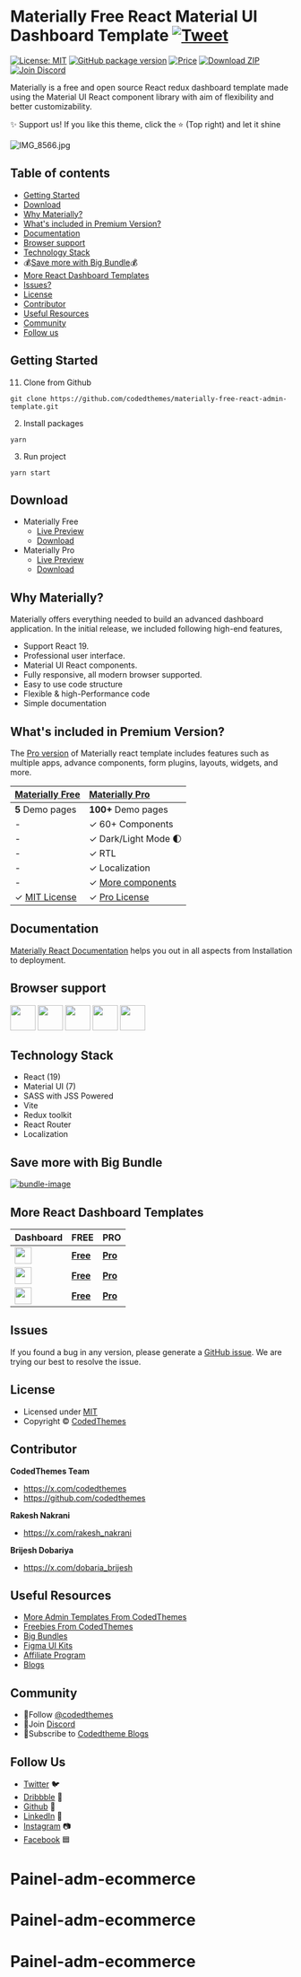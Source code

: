 # Materially Free React Material UI Dashboard Template [![Tweet](https://img.shields.io/twitter/url/http/shields.io.svg?style=social)](https://twitter.com/intent/tweet?text=Download%20Materially%20React%20-%20The%20professional%20Material%20designed%20React%20Admin%20Dashboard%20Template%20&url=https://codedthemes.com/demos/admin-templates/materially/react/default&via=codedthemes&hashtags=reactjs,webdev,developers,javascript)

[![License: MIT](https://img.shields.io/badge/License-MIT-yellow.svg)](https://opensource.org/licenses/MIT)
[![GitHub package version](https://img.shields.io/github/package-json/v/codedthemes/materially-free-react-admin-template)](https://github.com/codedthemes/materially-free-react-admin-template/)
[![Price](https://img.shields.io/badge/price-FREE-0098f7.svg)](https://github.com/codedthemes/materially-free-react-admin-template/blob/main/LICENSE)
[![Download ZIP](https://img.shields.io/badge/Download-ZIP-blue?style=flat-square&logo=github)](https://codedthemes.com/item/materially-free-reactjs-admin-template/)
[![Join Discord](https://img.shields.io/badge/Join-Discord-5865F2?style=flat-square&logo=discord&logoColor=white)](https://discord.com/invite/p2E2WhCb6s)

Materially is a free and open source React redux dashboard template made using the Material UI React component library with aim of flexibility and better customizability.

✨ Support us! If you like this theme, click the ⭐ (Top right) and let it shine

![IMG_8566.jpg](https://org-public-assets.s3.us-west-2.amazonaws.com/Free-Version-Banners/GITHUB-FREE-REACT-REPO%20-%20Materially.jpg)

## Table of contents

- [Getting Started](#getting-started)
- [Download](#download)
- [Why Materially?](#why-materially)
- [What's included in Premium Version?](#whats-included-in-premium-version)
- [Documentation](#documentation)
- [Browser support](#browser-support)
- [Technology Stack](#technology-stack)
- 💰[Save more with Big Bundle](#save-more-with-big-bundle)💰
- [More React Dashboard Templates](#more-react-dashboard-templates)
- [Issues?](#issues)
- [License](#license)
- [Contributor](#contributor)
- [Useful Resources](#useful-resources)
- [Community](#community)
- [Follow us](#follow-us)

## Getting Started

11. Clone from Github

```
git clone https://github.com/codedthemes/materially-free-react-admin-template.git
```

2. Install packages

```
yarn
```

3. Run project

```
yarn start
```

## Download

- Materially Free
  - [Live Preview](https://codedthemes.com/demos/admin-templates/materially/react/free/)
  - [Download](https://github.com/codedthemes/materially-free-react-admin-template)
- Materially Pro
  - [Live Preview](https://codedthemes.com/demos/admin-templates/materially/react/default)
  - [Download](https://codedthemes.com/item/materially-reactjs-admin-dashboard/)

## Why Materially?

Materially offers everything needed to build an advanced dashboard application. In the initial release, we included following high-end features,

- Support React 19.
- Professional user interface.
- Material UI React components.
- Fully responsive, all modern browser supported.
- Easy to use code structure
- Flexible & high-Performance code
- Simple documentation

## What's included in Premium Version?

The [Pro version](https://codedthemes.com/demos/admin-templates/materially/react/default) of Materially react template includes features such as multiple apps, advance components, form plugins, layouts, widgets, and more.

| [Materially Free](https://codedthemes.com/demos/admin-templates/materially/react/free/)                | [Materially Pro](https://codedthemes.com/demos/admin-templates/materially/react/default)                         |
| ------------------------------------------------------------------------------------------------------ | :--------------------------------------------------------------------------------------------------------------- |
| **5** Demo pages                                                                                       | **100+** Demo pages                                                                                              |
| -                                                                                                      | ✓ 60+ Components                                                                                                 |
| -                                                                                                      | ✓ Dark/Light Mode 🌓                                                                                             |
| -                                                                                                      | ✓ RTL                                                                                                            |
| -                                                                                                      | ✓ Localization                                                                                                   |
| -                                                                                                      | ✓ [More components](https://codedthemes.com/demos/admin-templates/materially/react/default/components/accordion) |
| ✓ [MIT License](https://github.com/codedthemes/materially-free-react-admin-template/blob/main/LICENSE) | ✓ [Pro License](https://codedthemes.com/item/materially-reactjs-admin-dashboard/)                                |

## Documentation

[Materially React Documentation](https://codedthemes.gitbook.io/materially-react-material-documentation/) helps you out in all aspects from Installation to deployment.

## Browser support

<img src="https://org-public-assets.s3.us-west-2.amazonaws.com/logos/chrome.png" width="45" height="45" > <img src="https://org-public-assets.s3.us-west-2.amazonaws.com/logos/edge.png" width="45" height="45" > <img src="https://org-public-assets.s3.us-west-2.amazonaws.com/logos/safari.png" width="45" height="45" > <img src="https://org-public-assets.s3.us-west-2.amazonaws.com/logos/firefox.png" width="45" height="45" > <img src="https://org-public-assets.s3.us-west-2.amazonaws.com/logos/opera.png" width="45" height="45" >

## Technology Stack

- React (19)
- Material UI (7)
- SASS with JSS Powered
- Vite
- Redux toolkit
- React Router
- Localization

## Save more with Big Bundle

[![bundle-image](https://org-public-assets.s3.us-west-2.amazonaws.com/Banners/Bundle+banner.png)](https://links.codedthemes.com/jhFBJ)

## More React Dashboard Templates

| Dashboard                                                                                                                                                        | FREE                                                                           | PRO                                                                                 |
| ---------------------------------------------------------------------------------------------------------------------------------------------------------------- | ------------------------------------------------------------------------------ | ----------------------------------------------------------------------------------- |
| <img src="https://org-public-assets.s3.us-west-2.amazonaws.com/logos/Berry%20with%20name.png"  height="30" style="display:inline-block; vertical-align:middle;"> | [**Free**](https://codedthemes.com/item/berry-mui-free-react-admin-template/)  | [**Pro**](https://codedthemes.com/item/berry-material-react-admin-template/)</span> |
| <img src="https://org-public-assets.s3.us-west-2.amazonaws.com/logos/Mantis%20with%20name.png" height="30" style="display:inline-block; vertical-align:middle;"> | [**Free**](https://codedthemes.com/item/mantis-free-mui-admin-template/)       | [**Pro**](https://codedthemes.com/item/mantis-mui-react-dashboard-template/)</span> |
| <img src="https://org-public-assets.s3.us-west-2.amazonaws.com/logos/Datta%20with%20name.png" height="30" style="display:inline-block; vertical-align:middle;">  | [**Free**](https://codedthemes.com/item/datta-able-react-free-admin-template/) | [**Pro**](https://codedthemes.com/item/datta-able-react-admin-template/)</span>     |

## Issues

If you found a bug in any version, please generate a [GitHub issue](https://github.com/codedthemes/materially-free-react-admin-template/issues). We are trying our best to resolve the issue.

## License

- Licensed under [MIT](https://github.com/codedthemes/materially-free-react-admin-template/blob/main/LICENSE)
- Copyright © [CodedThemes](https://codedthemes.com/)

## Contributor

**CodedThemes Team**

- https://x.com/codedthemes
- https://github.com/codedthemes

**Rakesh Nakrani**

- https://x.com/rakesh_nakrani

**Brijesh Dobariya**

- https://x.com/dobaria_brijesh

## Useful Resources

- [More Admin Templates From CodedThemes](https://codedthemes.com/item/category/admin-templates/)
- [Freebies From CodedThemes](https://codedthemes.com/item/category/free-templates/)
- [Big Bundles](https://codedthemes.com/item/big-bundle/)
- [Figma UI Kits](https://codedthemes.com/item/category/templates/figma/)
- [Affiliate Program](https://codedthemes.com/affiliate/)
- [Blogs](https://blog.codedthemes.com/)

## Community

- 👥Follow [@codedthemes](https://x.com/codedthemes)
- 🔗Join [Discord](https://discord.com/invite/p2E2WhCb6s)
- 🔔Subscribe to [Codedtheme Blogs](https://blog.codedthemes.com/)

## Follow Us

- [Twitter](https://twitter.com/codedthemes) 🐦
- [Dribbble](https://dribbble.com/codedthemes) 🏀
- [Github](https://github.com/codedthemes) 🐙
- [LinkedIn](https://www.linkedin.com/company/codedthemes/) 💼
- [Instagram](https://www.instagram.com/codedthemes/) 📷
- [Facebook](https://www.facebook.com/codedthemes) 🟦
# Painel-adm-ecommerce
# Painel-adm-ecommerce
# Painel-adm-ecommerce
